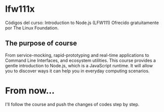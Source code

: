 # lfw111x
Códigos del curso: Introduction to Node.js (LFW111) Ofrecido gratuitamente por The Linux Foundation. 

## The purpose of course
From service-mocking, rapid-prototyping and real-time applications to Command Line Interfaces, and ecosystem utilities. This course provides a gentle introduction to Node.js, which is a JavaScript runtime. It will allow you to discover ways it can help you in everyday computing scenarios.

# From now...
I'll follow the course and push the changes of codes step by step.